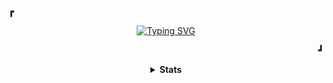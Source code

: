 <p><b>&#9487</b></p>
<p align="center">
  <a href="https://github.com/Ftthreign">
    <img src="https://readme-typing-svg.demolab.com?font=Fira+Code&duration=2000&pause=500&color=18F768&center=true&repeat=false&random=false&width=435&lines=Hi!!!+My+Name+is+Fadhil+Abdul+Fattah" alt="Typing SVG">
  </a>
</p>
<p align="right"><b>&#9499</b></p>
<details align="center">
  <summary><b>Stats</b></summary>
<br>

<a href="https://github.com/Ftthreign"><img align="center" src="https://github-readme-stats.vercel.app/api?username=ftthreign&show_icons=true&theme=radical&hide_border=true"></a> || <a href="https://github-readme-stats.vercel.app/api/top-langs/?username=ftthreign&layout=compact&theme=tokyonight&langs_count=6"><img align="center" src="https://github-readme-stats.vercel.app/api/top-langs/?username=ftthreign&layout=compact&theme=tokyonight&langs_count=6"></a>

![Graph](https://github-readme-activity-graph.vercel.app/graph?username=Ftthreign&bg_color=000000&color=ccf381&line=81efd3&point=fee715&area=true&hide_border=true)

<!--START_SECTION:waka-->

```txt
From: 07 July 2025 - To: 14 July 2025

Total Time: 36 hrs

HTML             13 hrs 15 mins  ⣿⣿⣿⣿⣿⣿⣿⣿⣿⣄⣀⣀⣀⣀⣀⣀⣀⣀⣀⣀⣀⣀⣀⣀⣀   36.83 %
PHP              6 hrs 23 mins   ⣿⣿⣿⣿⣦⣀⣀⣀⣀⣀⣀⣀⣀⣀⣀⣀⣀⣀⣀⣀⣀⣀⣀⣀⣀   17.73 %
TypeScript       6 hrs 11 mins   ⣿⣿⣿⣿⣤⣀⣀⣀⣀⣀⣀⣀⣀⣀⣀⣀⣀⣀⣀⣀⣀⣀⣀⣀⣀   17.18 %
JavaScript       4 hrs 3 mins    ⣿⣿⣷⣀⣀⣀⣀⣀⣀⣀⣀⣀⣀⣀⣀⣀⣀⣀⣀⣀⣀⣀⣀⣀⣀   11.26 %
Blade Template   3 hrs 50 mins   ⣿⣿⣶⣀⣀⣀⣀⣀⣀⣀⣀⣀⣀⣀⣀⣀⣀⣀⣀⣀⣀⣀⣀⣀⣀   10.65 %
```

<!--END_SECTION:waka-->

<a href="https://wakatime.com/@94da6ce2-ef37-4e01-a417-0852a7114497"><img src="https://wakatime.com/badge/user/94da6ce2-ef37-4e01-a417-0852a7114497.svg" alt="Total time coded since Aug 14 2023" /></a>

</details>
